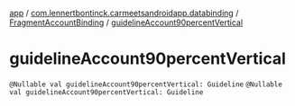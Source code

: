 [app](../../index.md) / [com.lennertbontinck.carmeetsandroidapp.databinding](../index.md) / [FragmentAccountBinding](index.md) / [guidelineAccount90percentVertical](./guideline-account90percent-vertical.md)

# guidelineAccount90percentVertical

`@Nullable val guidelineAccount90percentVertical: Guideline`
`@Nullable val guidelineAccount90percentVertical: Guideline`